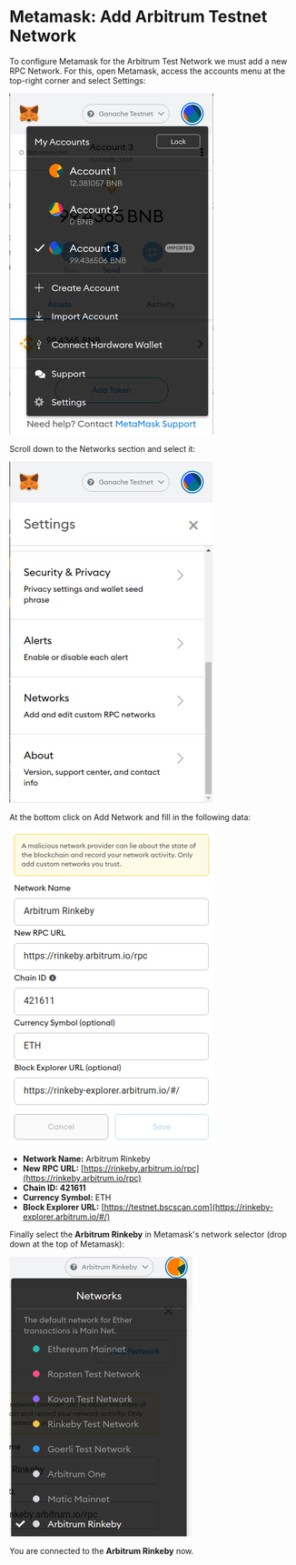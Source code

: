 # Metamask: Add Arbitrum Testnet Network

To configure Metamask for the Arbitrum Test Network we must add a new RPC Network. For this, open Metamask, access the accounts menu at the top-right corner and select Settings:

![](../.gitbook/assets/metamasksettings.png)

Scroll down to the Networks section and select it:

![](../.gitbook/assets/metamasknetworks.png)

At the bottom click on Add Network and fill in the following data:

![](../.gitbook/assets/image%20%2818%29.png)

* **Network Name:** Arbitrum Rinkeby
* **New RPC URL:** [https://rinkeby.arbitrum.io/rpc](https://rinkeby.arbitrum.io/rpc)
* **Chain ID: 421611**
* **Currency Symbol:** ETH
* **Block Explorer URL:** [https://testnet.bscscan.com](https://rinkeby-explorer.arbitrum.io/#/)

Finally select the **Arbitrum Rinkeby** in Metamask's network selector \(drop down at the top of Metamask\):

![](../.gitbook/assets/image%20%2831%29.png)

You are connected to the **Arbitrum Rinkeby** now.

